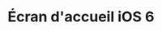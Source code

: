 ---
title: Écran d'accueil iOS 6
lang: fr
ref: ios6-homescreen
categories:
    - Sketch file
description: Nous avons dépassé l'ère iOS 6 depuis un petit moment déjà, mais faire l'écran d'accueil en vectoriel était très amusant! Si vous aimez, n'hésitez pas à partager! Pour un usage commercial, simplement me le demander!
buttons:
    - label: Télécharger le fichier Sketch
      url: /assets/downloads/ios6-homescreen/ios6-homescreen.zip
      target: internal
published: true
---